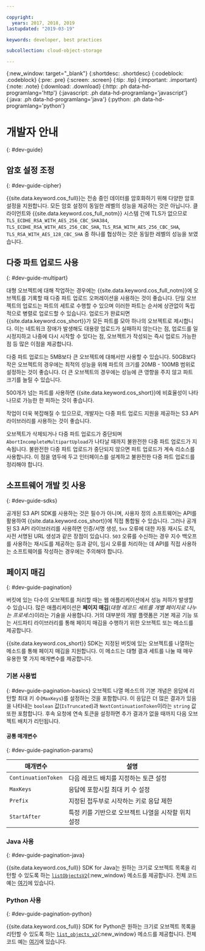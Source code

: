 ```yaml
---

copyright:
  years: 2017, 2018, 2019
lastupdated: "2019-03-19"

keywords: developer, best practices

subcollection: cloud-object-storage

---
```

{:new_window: target="_blank"}
{:shortdesc: .shortdesc}
{:codeblock: .codeblock}
{:pre: .pre}
{:screen: .screen}
{:tip: .tip}
{:important: .important}
{:note: .note}
{:download: .download} 
{:http: .ph data-hd-programlang='http'} 
{:javascript: .ph data-hd-programlang='javascript'} 
{:java: .ph data-hd-programlang='java'} 
{:python: .ph data-hd-programlang='python'}

# 개발자 안내
{: #dev-guide}

## 암호 설정 조정
{: #dev-guide-cipher}

{{site.data.keyword.cos_full}}는 전송 중인 데이터를 암호화하기 위해 다양한 암호 설정을 지원합니다. 모든 암호 설정이 동일한 레벨의 성능을 제공하는 것은 아닙니다. 클라이언트와 {{site.data.keyword.cos_full_notm}} 시스템 간에 TLS가 없으므로 `TLS_ECDHE_RSA_WITH_AES_256_CBC_SHA384`, `TLS_ECDHE_RSA_WITH_AES_256_CBC_SHA`, `TLS_RSA_WITH_AES_256_CBC_SHA`, `TLS_RSA_WITH_AES_128_CBC_SHA` 중 하나를 협상하는 것은 동일한 레벨의 성능을 보였습니다. 

## 다중 파트 업로드 사용
{: #dev-guide-multipart}

대형 오브젝트에 대해 작업하는 경우에는 {{site.data.keyword.cos_full_notm}}에 오브젝트를 기록할 때 다중 파트 업로드 오퍼레이션을 사용하는 것이 좋습니다. 단일 오브젝트의 업로드는 파트의 세트로 수행할 수 있으며 이러한 파트는 순서에 상관없이 독립적으로 병렬로 업로드할 수 있습니다. 업로드가 완료되면 {{site.data.keyword.cos_short}}가 모든 파트를 모아 하나의 오브젝트로 제시합니다. 이는 네트워크 장애가 발생해도 대용량 업로드가 실패하지 않는다는 점, 업로드를 일시정지하고 나중에 다시 시작할 수 있다는 점, 오브젝트가 작성되는 즉시 업로드 가능한 점 등 많은 이점을 제공합니다. 

다중 파트 업로드는 5MB보다 큰 오브젝트에 대해서만 사용할 수 있습니다. 50GB보다 작은 오브젝트의 경우에는 최적의 성능을 위해 파트의 크기를 20MB - 100MB 범위로 설정하는 것이 좋습니다. 더 큰 오브젝트의 경우에는 성능에 큰 영향을 주지 않고 파트 크기를 늘릴 수 있습니다. 

500개가 넘는 파트를 사용하면 {{site.data.keyword.cos_short}}에 비효율성이 나타나므로 가능한 한 피하는 것이 좋습니다. 

작업이 더욱 복잡해질 수 있으므로, 개발자는 다중 파트 업로드 지원을 제공하는 S3 API 라이브러리를 사용하는 것이 좋습니다. 

오브젝트가 삭제되거나 다중 파트 업로드가 중단되며 `AbortIncompleteMultipartUpload`가 나타날 때까지 불완전한 다중 파트 업로드가 지속됩니다. 불완전한 다중 파트 업로드가 중단되지 않으면 파트 업로드가 계속 리소스를 사용합니다. 이 점을 염두에 두고 인터페이스를 설계하고 불완전한 다중 파트 업로드를 정리해야 합니다.


## 소프트웨어 개발 킷 사용
{: #dev-guide-sdks}

공개된 S3 API SDK를 사용하는 것은 필수가 아니며, 사용자 정의 소프트웨어는 API를 활용하여 {{site.data.keyword.cos_short}}에 직접 통합될 수 있습니다. 그러나 공개된 S3 API 라이브러리를 사용하면 인증/서명 생성, `5xx` 오류에 대한 자동 재시도 로직, 사전 서명된 URL 생성과 같은 장점이 있습니다. `503` 오류를 수신하는 경우 지수 백오프를 사용하는 재시도를 제공하는 등과 같이, 임시 오류를 처리하는 데 API를 직접 사용하는 소프트웨어를 작성하는 경우에는 주의해야 합니다. 

## 페이지 매김
{: #dev-guide-pagination}

버킷에 있는 다수의 오브젝트를 처리할 때는 웹 애플리케이션에서 성능 저하가 발생할 수 있습니다. 많은 애플리케이션은 **페이지 매김**(*대형 레코드 세트를 개별 페이지로 나누는 프로세스*)이라는 기술을 사용합니다. 거의 대부분의 개발 플랫폼은 기본 제공 기능 또는 서드파티 라이브러리를 통해 페이지 매김을 수행하기 위한 오브젝트 또는 메소드를 제공합니다. 

{{site.data.keyword.cos_short}} SDK는 지정된 버킷에 있는 오브젝트를 나열하는 메소드를 통해 페이지 매김을 지원합니다. 이 메소드는 대형 결과 세트를 나눌 때 매우 유용한 몇 가지 매개변수를 제공합니다. 

### 기본 사용법
{: #dev-guide-pagination-basics}
오브젝트 나열 메소드의 기본 개념은 응답에 리턴할 최대 키 수(`MaxKeys`)를 설정하는 것을 포함합니다. 이 응답은 더 많은 결과가 있음을 나타내는 `boolean` 값(`IsTruncated`)과 `NextContinuationToken`이라는 `string` 값 또한 포함합니다. 후속 요청에 연속 토큰을 설정하면 추가 결과가 없을 때까지 다음 오브젝트 배치가 리턴됩니다. 

#### 공통 매개변수
{: #dev-guide-pagination-params}

|매개변수|설명|
|---|---|
|`ContinuationToken`|다음 레코드 배치를 지정하는 토큰 설정|
|`MaxKeys`|응답에 포함시킬 최대 키 수 설정|
|`Prefix`|지정된 접두부로 시작하는 키로 응답 제한|
|`StartAfter`|특정 키를 기반으로 오브젝트 나열을 시작할 위치 설정|

### Java 사용
{: #dev-guide-pagination-java}

{{site.data.keyword.cos_full}} SDK for Java는 원하는 크기로 오브젝트 목록을 리턴할 수 있도록 하는 [`listObjectsV2`](https://ibm.github.io/ibm-cos-sdk-java/com/ibm/cloud/objectstorage/services/s3/AmazonS3.html#listObjectsV2-com.ibm.cloud.objectstorage.services.s3.model.ListObjectsV2Request-){:new_window} 메소드를 제공합니다. 전체 코드 예는 [여기](/docs/services/cloud-object-storage/libraries?topic=cloud-object-storage-java#list-objects-v2)에 있습니다. 

### Python 사용
{: #dev-guide-pagination-python}

{{site.data.keyword.cos_full}} SDK for Python은 원하는 크기로 오브젝트 목록을 리턴할 수 있도록 하는 [`list_objects_v2`](https://ibm.github.io/ibm-cos-sdk-python/reference/services/s3.html#S3.Client.list_objects_v2){:new_window} 메소드를 제공합니다. 전체 코드 예는 [여기](/docs/services/cloud-object-storage/libraries?topic=cloud-object-storage-python#list-objects-v2)에 있습니다. 
